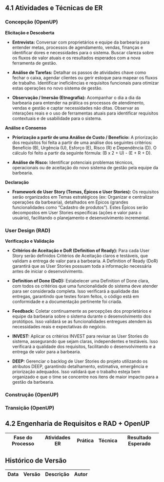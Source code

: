 ## 4.1 Atividades e Técnicas de ER

### Concepção (OpenUP)
**Elicitação e Descoberta**  

- **Entrevista:** Conversar com proprietários e equipe da barbearia para entender metas, processos de agendamento, vendas, finanças e identificar dores e necessidades para o sistema. Buscar clareza sobre os fluxos de valor atuais e os resultados esperados com a nova ferramenta de gestão.

- **Análise de Tarefas:** Detalhar os passos de atividades chave como fechar o caixa, agendar clientes ou gerir estoque para mapear os fluxos de trabalho. Identificar ineficiências e requisitos funcionais para otimizar estas operações no novo sistema de gestão.

- **Observação / Imersão (Etnografia):** Acompanhar o dia a dia da barbearia para entender na prática os processos de atendimento, vendas e gestão e captar necessidades não ditas. Observar as interações reais e o uso de ferramentas atuais para identificar requisitos contextuais e de usabilidade para o sistema.

**Análise e Consenso**  

- **Priorização a partir de uma Análise de Custo / Benefício:** A priorização dos requisitos foi feita a partir de uma análise dos seguintes critérios: Benefício (B), Urgência (U), Esforço (E), Risco (R) e Dependência (D). O cálculo foi feito a partir da seguinte fórmula: (B x 2 + U) - (E + R + D).

- **Análise de Risco:** Identificar potenciais problemas técnicos, operacionais ou de aceitação do novo sistema de gestão pela equipe da barbearia.

**Declaração**  

- **Framework de User Story (Temas, Épicos e User Stories):** Os requisitos  serão organizados em Temas estratégicos (ex: Organizar e centralizar operações da barbearia), detalhados em Épicos (grandes funcionalidades como “Cadastro de produtos”). Estes Épicos serão decompostos em User Stories específicas (ações e valor para o usuário), facilitando o planejamento e desenvolvimento incremental.

### User Design (RAD)
**Verificação e Validação**  

- **Critérios de Aceitação e DoR (Definition of Ready):** Para cada User Story serão definidos Critérios de Aceitação claros e testáveis, que validam a entrega de valor para a barbearia. A Definition of Ready (DoR) garantirá que as User Stories possuam toda a informação necessária antes de iniciar o desenvolvimento.

- **Definition of Done (DoD):** Estabelecer uma Definition of Done clara, com todos os critérios que uma funcionalidade do sistema deve atender para ser considerada completa. Isso verificará a qualidade das entregas, garantindo que testes foram feitos, o código está em conformidade e a documentação pertinente foi criada.

- **Feedback:** Coletar continuamente as percepções dos proprietários e equipe da barbearia sobre o sistema durante o desenvolvimento dos protótipos. Isso validará se as funcionalidades entregues atendem às necessidades reais e expectativas do negócio.

- **INVEST:** Aplicar os critérios INVEST para revisar as User Stories do sistema, assegurando que sejam claras, independentes e testáveis. Isso verificará a qualidade dos requisitos, facilitando o desenvolvimento e a entrega de valor para a barbearia.

- **DEEP:** Gerenciar o backlog de User Stories do projeto utilizando os atributos DEEP, garantindo detalhamento, estimativa, emergência e priorização adequados. Isso validará que o trabalho esteja bem organizado e que o time se concentre nos itens de maior impacto para a gestão da barbearia.

### Construção (OpenUP)

### Transição (OpenUP)

## 4.2 Engenharia de Requisitos e RAD + OpenUP

| Fase do Processo | Atividades ER | Prática | Técnica | Resultado Esperado |
|:---:|:---:|:---:|---|---|

## Histórico de Versão

|Data|Versão|Descrição|Autor|
|---|---|---|---|